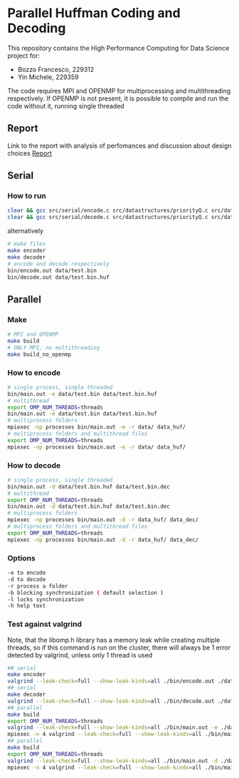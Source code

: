 # Parallel Huffman Coding and Decoding

This repository contains the High Performance Computing for Data Science project for:
- Bozzo Francesco, 229312
- Yin Michele, 229359

The code requires MPI and OPENMP for multiprocessing and multithreading respectively. If OPENMP is not present, it is possible to compile and run the code without it, running single threaded

## Report
Link to the report with analysis of perfomances and discussion about design choices
[Report](./docs/report/main.pdf)
## Serial
### How to run

```bash
clear && gcc src/serial/encode.c src/datastructures/priorityQ.c src/datastructures/dictionary.c src/serial/huffman.c && ./a.out data/test.bin
clear && gcc src/serial/decode.c src/datastructures/priorityQ.c src/datastructures/dictionary.c src/serial/huffman.c && ./a.out data/test.bin.huf
```
alternatively 
```bash
# make files
make encoder
make decoder
# encode and decode respectively
bin/encode.out data/test.bin
bin/decode.out data/test.bin.huf
```
## Parallel
### Make
```bash
# MPI and OPENMP
make build
# ONLY MPI, no multithreading
make build_no_openmp
```
### How to encode
```bash
# single process, single threaded
bin/main.out -e data/test.bin data/test.bin.huf
# multithread
export OMP_NUM_THREADS=threads
bin/main.out -e data/test.bin data/test.bin.huf
# multiprocess folders
mpiexec -np processes bin/main.out -e -r data/ data_huf/
# multiprocess folders and multithread files
export OMP_NUM_THREADS=threads
mpiexec -np processes bin/main.out -e -r data/ data_huf/
```
### How to decode
```bash
# single process, single threaded
bin/main.out -d data/test.bin.huf data/test.bin.dec
# multithread
export OMP_NUM_THREADS=threads
bin/main.out -d data/test.bin.huf data/test.bin.dec
# multiprocess folders
mpiexec -np processes bin/main.out -d -r data_huf/ data_dec/
# multiprocess folders and multithread files
export OMP_NUM_THREADS=threads
mpiexec -np processes bin/main.out -d -r data_huf/ data_dec/
```
### Options
```bash
-e to encode
-d to decode
-r process a folder
-b blocking synchronization ( default selection )
-l locks synchronization
-h help text
```
### Test against valgrind

Note, that the libomp.h library has a memory leak while creating multiple threads, so if this command is run on the cluster, there will always be 1 error detected by valgrind, unless only 1 thread is used

```bash
## serial
make encoder
valgrind --leak-check=full --show-leak-kinds=all ./bin/encode.out ./data/test.bin
## serial
make decoder
valgrind --leak-check=full --show-leak-kinds=all ./bin/decode.out ./data/test.bin.huf
## parallel
make build
export OMP_NUM_THREADS=threads
valgrind --leak-check=full --show-leak-kinds=all ./bin/main.out -e ./data/test.bin ./data/test.bin.huf
mpiexec -n 4 valgrind --leak-check=full --show-leak-kinds=all ./bin/main.out -e -r ./data ./data_huf
## parallel
make build
export OMP_NUM_THREADS=threads
valgrind --leak-check=full --show-leak-kinds=all ./bin/main.out -d ./data/test.bin.huf ./data/test.bin.dec
mpiexec -n 4 valgrind --leak-check=full --show-leak-kinds=all ./bin/main.out -d -r ./data_huf ./data_dec
```


